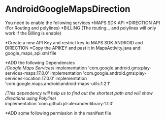 # AndroidGoogleMapsDirection

You need to enable the following services
*MAPS SDK API
*DIRECTION API  (For Routing and polylines)
*BILLING (The routing... and polylines will only work if the Billing is enable)

*Create a new API Key and restrict key to MAPS SDK ANDROID and DIRECTION
*Copy the APIKEY and past it in MapsActivity.java and google_maps_api.xml file

*ADD the following Dependencies   
/*Google Maps Services*/
    implementation 'com.google.android.gms:play-services-maps:17.0.0'
    implementation 'com.google.android.gms:play-services-location:17.0.0'
    implementation 'com.google.maps.android:android-maps-utils:1.2.1'
    
/*This dependency will help us to find out the shortest path and will show directions using Polyline*/    
    implementation 'com.github.jd-alexander:library:1.1.0'    
        


*ADD some following permission in the manifest file
      <uses-permission android:name="android.permission.ACCESS_FINE_LOCATION" />
      <uses-permission android:name="android.permission.ACCESS_COARSE_LOCATION" />
      <uses-permission android:name="android.permission.ACCESS_NETWORK_STATE" />
      <uses-permission android:name="android.permission.INTERNET" />
      <uses-permission android:name="com.google.android.providers.gsf.permission.READ_GSERVICES" />
      
      
